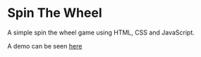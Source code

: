 # Spin The Wheel

A simple spin the wheel game using HTML, CSS and JavaScript.

A demo can be seen [here](https://olimorris.github.io/spin-the-wheel/)
